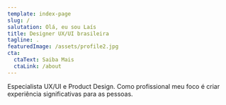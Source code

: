 ```yaml
---
template: index-page
slug: /
salutation: Olá, eu sou Laís 
title: Designer UX/UI brasileira
tagline: .
featuredImage: /assets/profile2.jpg
cta:
  ctaText: Saiba Mais
  ctaLink: /about
---
```


Especialista UX/UI e Product Design. Como profissional meu foco é criar experiência significativas para as pessoas.